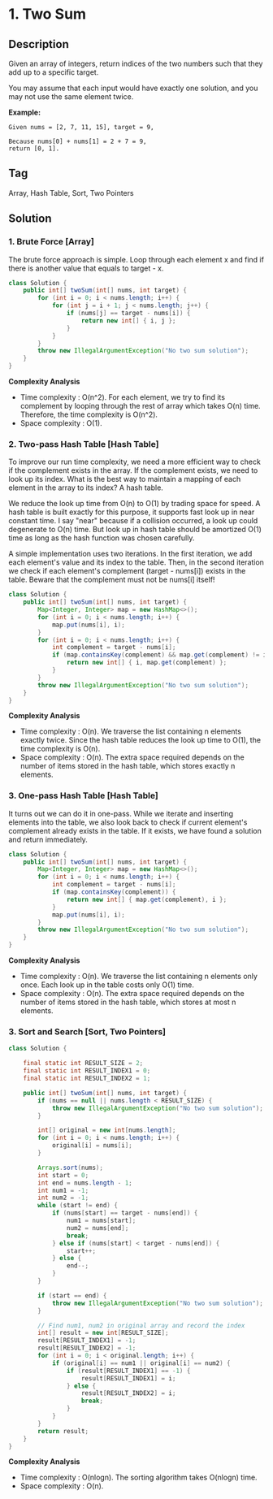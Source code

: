# 1. Two Sum

## Description

Given an array of integers, return indices of the two numbers such that they add up to a specific target.

You may assume that each input would have exactly one solution, and you may not use the same element twice.

**Example:**

```
Given nums = [2, 7, 11, 15], target = 9,

Because nums[0] + nums[1] = 2 + 7 = 9,
return [0, 1].
```

## Tag

Array, Hash Table, Sort, Two Pointers

## Solution

### 1. Brute Force [Array]

The brute force approach is simple. Loop through each element x and find if there is another value that equals to target - x.

```Java
class Solution {
    public int[] twoSum(int[] nums, int target) {
        for (int i = 0; i < nums.length; i++) {
            for (int j = i + 1; j < nums.length; j++) {
                if (nums[j] == target - nums[i]) {
                    return new int[] { i, j };
                }
            }
        }
        throw new IllegalArgumentException("No two sum solution");
    }
}
```

**Complexity Analysis**

* Time complexity : O(n^2). For each element, we try to find its complement by looping through the rest of array which takes O(n) time. Therefore, the time complexity is O(n^2).
* Space complexity : O(1).

### 2. Two-pass Hash Table [Hash Table]

To improve our run time complexity, we need a more efficient way to check if the complement exists in the array. If the complement exists, we need to look up its index. What is the best way to maintain a mapping of each element in the array to its index? A hash table.

We reduce the look up time from O(n) to O(1) by trading space for speed. A hash table is built exactly for this purpose, it supports fast look up in near constant time. I say "near" because if a collision occurred, a look up could degenerate to O(n) time. But look up in hash table should be amortized O(1) time as long as the hash function was chosen carefully.

A simple implementation uses two iterations. In the first iteration, we add each element's value and its index to the table. Then, in the second iteration we check if each element's complement (target - nums[i]) exists in the table. Beware that the complement must not be nums[i] itself!

```Java
class Solution {
    public int[] twoSum(int[] nums, int target) {
        Map<Integer, Integer> map = new HashMap<>();
        for (int i = 0; i < nums.length; i++) {
            map.put(nums[i], i);
        }
        for (int i = 0; i < nums.length; i++) {
            int complement = target - nums[i];
            if (map.containsKey(complement) && map.get(complement) != i) {
                return new int[] { i, map.get(complement) };
            }
        }
        throw new IllegalArgumentException("No two sum solution");
    }
}
```

**Complexity Analysis**

* Time complexity : O(n). We traverse the list containing n elements exactly twice. Since the hash table reduces the look up time to O(1), the time complexity is O(n).
* Space complexity : O(n). The extra space required depends on the number of items stored in the hash table, which stores exactly n elements.

### 3. One-pass Hash Table [Hash Table]

It turns out we can do it in one-pass. While we iterate and inserting elements into the table, we also look back to check if current element's complement already exists in the table. If it exists, we have found a solution and return immediately.

```Java
class Solution {
    public int[] twoSum(int[] nums, int target) {
        Map<Integer, Integer> map = new HashMap<>();
        for (int i = 0; i < nums.length; i++) {
            int complement = target - nums[i];
            if (map.containsKey(complement)) {
                return new int[] { map.get(complement), i };
            }
            map.put(nums[i], i);
        }
        throw new IllegalArgumentException("No two sum solution");
    }
}
```

**Complexity Analysis**

* Time complexity : O(n). We traverse the list containing n elements only once. Each look up in the table costs only O(1) time.
* Space complexity : O(n). The extra space required depends on the number of items stored in the hash table, which stores at most n elements.

### 3. Sort and Search [Sort, Two Pointers]

```Java
class Solution {

    final static int RESULT_SIZE = 2;
    final static int RESULT_INDEX1 = 0;
    final static int RESULT_INDEX2 = 1;

    public int[] twoSum(int[] nums, int target) {
        if (nums == null || nums.length < RESULT_SIZE) {
            throw new IllegalArgumentException("No two sum solution");
        }

        int[] original = new int[nums.length];
        for (int i = 0; i < nums.length; i++) {
            original[i] = nums[i];
        }

        Arrays.sort(nums);
        int start = 0;
        int end = nums.length - 1;
        int num1 = -1;
        int num2 = -1;
        while (start != end) {
            if (nums[start] == target - nums[end]) {
                num1 = nums[start];
                num2 = nums[end];
                break;
            } else if (nums[start] < target - nums[end]) {
                start++;
            } else {
                end--;
            }
        }

        if (start == end) {
            throw new IllegalArgumentException("No two sum solution");
        }

        // Find num1, num2 in original array and record the index
        int[] result = new int[RESULT_SIZE];
        result[RESULT_INDEX1] = -1;
        result[RESULT_INDEX2] = -1;
        for (int i = 0; i < original.length; i++) {
            if (original[i] == num1 || original[i] == num2) {
                if (result[RESULT_INDEX1] == -1) {
                    result[RESULT_INDEX1] = i;
                } else {
                    result[RESULT_INDEX2] = i;
                    break;
                }
            }
        }
        return result;
    }
}
```

**Complexity Analysis**

* Time complexity : O(nlogn). The sorting algorithm takes O(nlogn) time.
* Space complexity : O(n).
